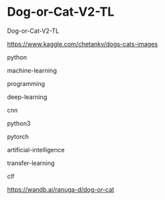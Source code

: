 # Dog-or-Cat-V2-TL

Dog-or-Cat-V2-TL

https://www.kaggle.com/chetankv/dogs-cats-images


python 

machine-learning 

programming 

deep-learning 

cnn 

python3 

pytorch 

artificial-intelligence 

transfer-learning 

clf

https://wandb.ai/ranuga-d/dog-or-cat

